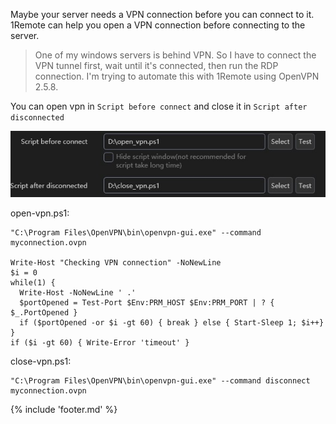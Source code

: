 Maybe your server needs a VPN connection before you can connect to it. 1Remote can help you open a VPN connection before connecting to the server.

> One of my windows servers is behind VPN. So I have to connect the VPN tunnel first, wait until it's connected, then run the RDP connection. I'm trying to automate this with 1Remote using OpenVPN 2.5.8.

You can open vpn in `Script before connect` 
and close it in `Script after disconnected`

![image](img/vpn-scripts.jpg)

open-vpn.ps1:

```shell
"C:\Program Files\OpenVPN\bin\openvpn-gui.exe" --command myconnection.ovpn

Write-Host "Checking VPN connection" -NoNewLine
$i = 0
while(1) {
  Write-Host -NoNewLine ' .'
  $portOpened = Test-Port $Env:PRM_HOST $Env:PRM_PORT | ? { $_.PortOpened } 
  if ($portOpened -or $i -gt 60) { break } else { Start-Sleep 1; $i++}
} 
if ($i -gt 60) { Write-Error 'timeout' }
```

close-vpn.ps1:

```shell
"C:\Program Files\OpenVPN\bin\openvpn-gui.exe" --command disconnect myconnection.ovpn
```

{% include 'footer.md' %}

